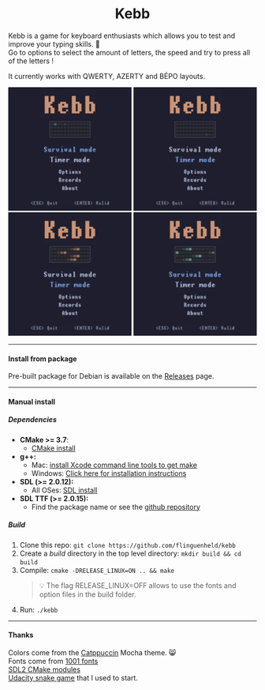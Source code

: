 <h1 align="center">Kebb</h1>

Kebb is a game for keyboard enthusiasts which allows you to test and improve your typing skills. :rocket:  
Go to options to select the amount of letters, the speed and try to press all of the letters !

It currently works with QWERTY, AZERTY and BÉPO layouts.

<div align="center">
   <img src="./image/example_timer_1.gif" width="250" />
   <img src="./image/example_timer_2.gif" width="250" />
</div>
<div align="center">
   <img src="./image/example_survival_1.gif" width="250" />
   <img src="./image/example_survival_2.gif" width="250" />
</div>

---

#### Install from package

Pre-built package for Debian is available on the [Releases](https://github.com/flinguenheld/kebb/releases) page.

---

#### Manual install

##### Dependencies

- **CMake >= 3.7**:
  - [CMake install](https://cmake.org/install/)
- **g++:**
  - Mac: [install Xcode command line tools to get make](https://developer.apple.com/xcode/features/)
  - Windows: [Click here for installation instructions](https://gnuwin32.sourceforge.net/packages/make.htm)
- **SDL (>= 2.0.12):**
  - All OSes: [SDL install](https://wiki.libsdl.org/SDL2/Installation)
- **SDL TTF (>= 2.0.15):**
  - Find the package name or see the [github repository](https://github.com/libsdl-org/SDL_ttf)

##### Build

1. Clone this repo: `git clone https://github.com/flinguenheld/kebb`
2. Create a _build_ directory in the top level directory: `mkdir build && cd build`
3. Compile: `cmake -DRELEASE_LINUX=ON .. && make`
   > :bulb: The flag RELEASE_LINUX=OFF allows to use the fonts and option files in the build folder.
4. Run: `./kebb`

---

#### Thanks

Colors come from the [Catppuccin](https://github.com/catppuccin/catppuccin) Mocha theme. 😸  
Fonts come from [1001 fonts](https://www.1001fonts.com/monospaced-fonts.html)  
[SDL2 CMake modules](https://github.com/aminosbh/sdl2-cmake-modules)  
[Udacity snake game](https://github.com/udacity/CppND-Capstone-Snake-Game) that I used to start.
